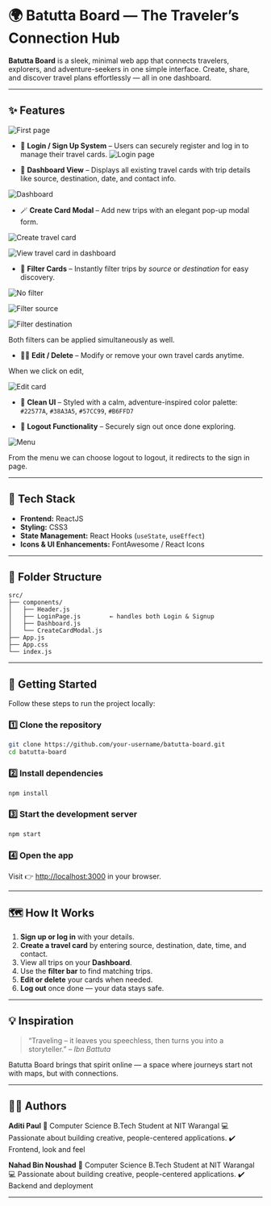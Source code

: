 # 🌍 Batutta Board — The Traveler’s Connection Hub

**Batutta Board** is a sleek, minimal web app that connects travelers, explorers, and adventure-seekers in one simple interface.
Create, share, and discover travel plans effortlessly — all in one dashboard.

---

## ✨ Features

 ![First page](https://github.com/aditi21paul/BatuttaBoard/tree/main/images/p1.jpg)

* 🔐 **Login / Sign Up System** – Users can securely register and log in to manage their travel cards.
![Login page](https://github.com/aditi21paul/BatuttaBoard/tree/main/images/p2.jpg)

* 🧭 **Dashboard View** – Displays all existing travel cards with trip details like source, destination, date, and contact info.

 ![Dashboard](https://github.com/aditi21paul/BatuttaBoard/tree/main/images/p3.jpg)

* 🪄 **Create Card Modal** – Add new trips with an elegant pop-up modal form.

 ![Create travel card](https://github.com/aditi21paul/BatuttaBoard/tree/main/images/p9.jpg)

 
 ![View travel card in dashboard](https://github.com/aditi21paul/BatuttaBoard/tree/main/images/p10.jpg)

* 🧹 **Filter Cards** – Instantly filter trips by *source* or *destination* for easy discovery.


 ![No filter](https://github.com/aditi21paul/BatuttaBoard/tree/main/images/p4.jpg)

 
 ![Filter source](https://github.com/aditi21paul/BatuttaBoard/tree/main/images/p5.jpg)

 
 ![Filter destination](https://github.com/aditi21paul/BatuttaBoard/tree/main/images/p6.jpg)

Both filters can be applied simultaneously as well.

* 🧑‍💻 **Edit / Delete** – Modify or remove your own travel cards anytime.

When we click on edit,

 ![Edit card](https://github.com/aditi21paul/BatuttaBoard/tree/main/images/p7.jpg)

* 🎨 **Clean UI** – Styled with a calm, adventure-inspired color palette:
  `#22577A`, `#38A3A5`, `#57CC99`, `#B6FFD7`


* 🚪 **Logout Functionality** – Securely sign out once done exploring.


 ![Menu](https://github.com/aditi21paul/BatuttaBoard/tree/main/images/p11.jpg)

From the menu we can choose logout to logout, it redirects to the sign in page.

---

## 🧰 Tech Stack

* **Frontend:** ReactJS
* **Styling:** CSS3
* **State Management:** React Hooks (`useState`, `useEffect`)
* **Icons & UI Enhancements:** FontAwesome / React Icons

---

## 📁 Folder Structure

```
src/
├── components/
│   ├── Header.js
│   ├── LoginPage.js        ← handles both Login & Signup
│   ├── Dashboard.js
│   └── CreateCardModal.js
├── App.js
├── App.css
└── index.js
```

---

## 🚀 Getting Started

Follow these steps to run the project locally:

### 1️⃣ Clone the repository

```bash
git clone https://github.com/your-username/batutta-board.git
cd batutta-board
```

### 2️⃣ Install dependencies

```bash
npm install
```

### 3️⃣ Start the development server

```bash
npm start
```

### 4️⃣ Open the app

Visit 👉 [http://localhost:3000](http://localhost:3000) in your browser.

---

## 🗺️ How It Works

1. **Sign up or log in** with your details.
2. **Create a travel card** by entering source, destination, date, time, and contact.
3. View all trips on your **Dashboard**.
4. Use the **filter bar** to find matching trips.
5. **Edit or delete** your cards when needed.
6. **Log out** once done — your data stays safe.

---

## 💡 Inspiration

> “Traveling – it leaves you speechless, then turns you into a storyteller.” – *Ibn Battuta*

Batutta Board brings that spirit online — a space where journeys start not with maps, but with connections.

---

## 🧑‍🎨 Authors

**Aditi Paul**
📍 Computer Science B.Tech Student at NIT Warangal 
💻 Passionate about building creative, people-centered applications.
✔️ Frontend, look and feel

**Nahad Bin Noushad**
📍 Computer Science B.Tech Student at NIT Warangal 
💻 Passionate about building creative, people-centered applications.
✔️ Backend and deployment

---

